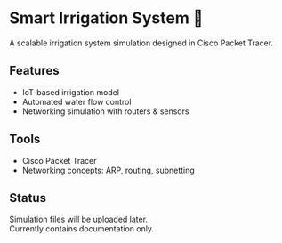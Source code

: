 # Smart Irrigation System 🌱
A scalable irrigation system simulation designed in Cisco Packet Tracer.

## Features
- IoT-based irrigation model
- Automated water flow control
- Networking simulation with routers & sensors

## Tools
- Cisco Packet Tracer
- Networking concepts: ARP, routing, subnetting

## Status
Simulation files will be uploaded later.  
Currently contains documentation only.
